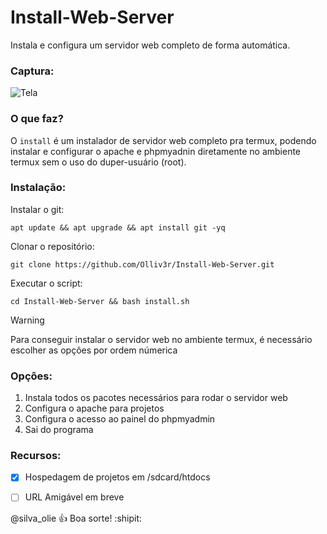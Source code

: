 # Install-Web-Server
Instala e configura um servidor web completo de forma automática.

### Captura:
![Tela](https://github.com/Olliv3r/Install-Web-Server/blog/main/tela.jpg)

### O que faz?
O `install` é um instalador de servidor web completo pra termux, podendo instalar e configurar o apache e phpmyadnin diretamente no ambiente termux sem o uso do duper-usuário (root).

### Instalação:
Instalar o git:
```
apt update && apt upgrade && apt install git -yq
```

Clonar o repositório:
```
git clone https://github.com/Olliv3r/Install-Web-Server.git
```

Executar o script:
```
cd Install-Web-Server && bash install.sh
```

> [!WARNING]
> Para conseguir instalar o servidor web no ambiente termux, é necessário escolher as opçôes por ordem númerica


### Opçôes:
1. Instala todos os pacotes necessários para rodar o servidor web
2. Configura o apache para projetos
4. Configura o acesso ao painel do phpmyadmin
4. Sai do programa

### Recursos:
- [x] Hospedagem de projetos em /sdcard/htdocs
- [ ] URL Amigável em breve


@silva_olie :+1: Boa sorte! :shipit:
